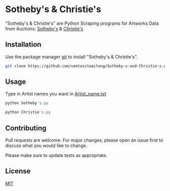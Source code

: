 # Sotheby's & Christie's

"Sotheby's & Christie's" are Python Scraping programs for Artworks Data from Auctions: [Sotheby's](https://www.sothebys.com/en/search?query=claude%20monet&tab=objects) & [Christie's](https://www.christies.com/en/search?entry=claude%20monet&page=1&sortby=relevance&tab=sold_lots)

## Installation

Use the package manager [git](https://git-scm.com/) to install "Sotheby's & Christie's".

```bash
git clone https://github.com/ventositwaitang/Sotheby-s-and-Christie-s.git
```

## Usage
Type in Artist names you want in [Artist_name.txt](https://github.com/ventositwaitang/Sotheby-s-and-Christie-s/blob/main/Artist_name.txt)

```bash
python Sotheby's.py
```

```bash
python Christie's.py
```

## Contributing

Pull requests are welcome. For major changes, please open an issue first
to discuss what you would like to change.

Please make sure to update tests as appropriate.

## License

[MIT](https://github.com/ventositwaitang/Auction-Scraping-for-Art-index-Hedonic-regression-/blob/main/LICENSE.md)
